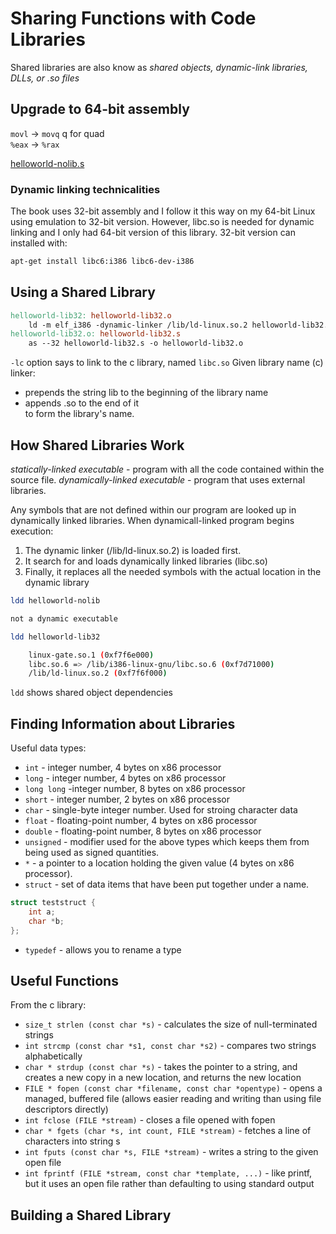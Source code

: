 #  Sharing Functions with Code Libraries

Shared libraries are also know as *shared objects, dynamic-link libraries, DLLs, or .so files*

## Upgrade to 64-bit assembly

`movl` -> `movq` q for quad  
`%eax` -> `%rax`

[helloworld-nolib.s](./helloworld-nolib.s)

### Dynamic linking technicalities
The book uses 32-bit assembly and I follow it this way on my 64-bit Linux using emulation to 32-bit version. However, libc.so is needed for dynamic linking and I only had 64-bit version of this library. 32-bit version can installed with:
```bash
apt-get install libc6:i386 libc6-dev-i386
```

## Using a Shared Library

```makefile
helloworld-lib32: helloworld-lib32.o
    ld -m elf_i386 -dynamic-linker /lib/ld-linux.so.2 helloworld-lib32.o -lc -o helloworld-lib32
helloworld-lib32.o: helloworld-lib32.s
    as --32 helloworld-lib32.s -o helloworld-lib32.o
```

`-lc` option says to link to the c library, named `libc.so` Given library name (c) linker:
* prepends the string lib to the beginning of the library name  
* appends .so to the end of it   
to form the library's name.

## How Shared Libraries Work

*statically-linked executable* - program with all the code contained within the source file.
*dynamically-linked executable* - program that uses external libraries.

Any symbols that are not defined within our program are looked up in dynamically linked libraries.
When dynamicall-linked program begins execution:
1. The dynamic linker (/lib/ld-linux.so.2) is loaded first.
2. It search for and loads dynamically linked libraries (libc.so)
3. Finally, it replaces all the needed symbols with the actual location in the dynamic library 

```bash
ldd helloworld-nolib

not a dynamic executable
```

```bash
ldd helloworld-lib32

    linux-gate.so.1 (0xf7f6e000)
	libc.so.6 => /lib/i386-linux-gnu/libc.so.6 (0xf7d71000)
	/lib/ld-linux.so.2 (0xf7f6f000)
```

`ldd` shows shared object dependencies

## Finding Information about Libraries

Useful data types:  
 * `int` - integer number, 4 bytes on x86 processor
 * `long` - integer number, 4 bytes on x86 processor
 * `long long` -integer number, 8 bytes on x86 processor
 * `short` - integer number, 2 bytes on x86 processor
 * `char` - single-byte integer number. Used for stroing character data
 * `float` - floating-point number, 4 bytes on x86 processor
 * `double` - floating-point number, 8 bytes on x86 processor
 * `unsigned` - modifier used for the above types which keeps them from being used as signed quantities.
 * `*` - a pointer to a location holding the given value (4 bytes on x86 processor). 
 * `struct` - set of data items that have been put together under a name.  

```C
struct teststruct {
	int a;
	char *b;
};
```

 * `typedef` - allows you to rename a type

## Useful Functions
 
From the c library:
 * `size_t strlen (const char *s)` - calculates the size of null-terminated strings
 * `int strcmp (const char *s1, const char *s2)` - compares two strings alphabetically
 * `char * strdup (const char *s)` - takes the pointer to a string, and creates a new copy in a new location, and returns the new location
 * `FILE * fopen (const char *filename, const char *opentype)` - opens a managed, buffered file (allows easier reading and writing than using file descriptors directly)
 * `int fclose (FILE *stream)` - closes a file opened with fopen
 * `char * fgets (char *s, int count, FILE *stream)` - fetches a line of characters into string s
 * `int fputs (const char *s, FILE *stream)` - writes a string to the given open file
 * `int fprintf (FILE *stream, const char *template, ...)` - like printf, but it uses an open file rather than defaulting to using standard output

## Building a Shared Library

